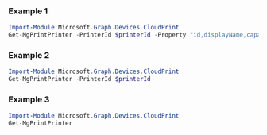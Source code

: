 ### Example 1
```powershell
Import-Module Microsoft.Graph.Devices.CloudPrint
Get-MgPrintPrinter -PrinterId $printerId -Property "id,displayName,capabilities" 
```
### Example 2
```powershell
Import-Module Microsoft.Graph.Devices.CloudPrint
Get-MgPrintPrinter -PrinterId $printerId
```
### Example 3
```powershell
Import-Module Microsoft.Graph.Devices.CloudPrint
Get-MgPrintPrinter
```

